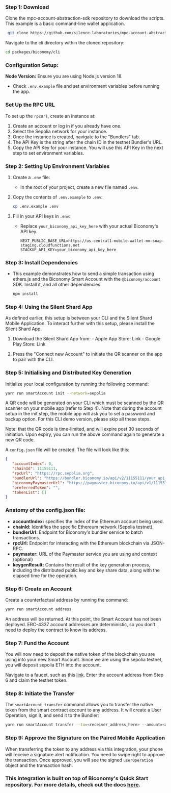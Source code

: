 
### Step 1: Download

Clone the mpc-account-abstraction-sdk repository to download the scripts. This example is a basic command-line wallet application.

 ```bash
  git clone https://github.com/silence-laboratories/mpc-account-abstraction-sdk
 ```

Navigate to the cli directory within the cloned repository:

  ```bash
  cd packages/biconomy/cli
  ```

### Configuration Setup:

**Node Version:** Ensure you are using Node.js version 18.

- Check `.env.example` file and set environment variables before running the app.

### Set Up the RPC URL

To set up the `rpcUrl`, create an instance at:

1. Create an account or log in if you already have one.
2. Select the Sepolia network for your instance.
3. Once the instance is created, navigate to the "Bundlers" tab.
4. The API Key is the string after the chain ID in the testnet Bundler's URL.
5. Copy the API Key for your instance. You will use this API Key in the next step to set environment variables.

### Step 2: Setting Up Environment Variables

1. Create a `.env` file:
    - In the root of your project, create a new file named `.env`.

2. Copy the contents of `.env.example` to `.env`:

      ```bash
      cp .env.example .env
      ```

3. Fill in your API keys in `.env`:

    - Replace `your_biconomy_api_key_here` with your actual Biconomy's API key.

      ```env
      NEXT_PUBLIC_BASE_URL=https://us-central1-mobile-wallet-mm-snap-staging.cloudfunctions.net
      STACKUP_API_KEY=your_biconomy_api_key_here
      ```

### Step 3: Install Dependencies

- This example demonstrates how to send a simple transaction using ethers.js and the Biconomy Smart Account with the `@biconomy/account` SDK. Install it, and all other dependencies.

  ```bash
  npm install
  ```

### Step 4: Using the Silent Shard App

As defined earlier, this setup is between your CLI and the Silent Shard Mobile Application. To interact further with this setup, please install the Silent Shard App.

  1. Download the Silent Shard App from:
    - Apple App Store: Link
    - Google Play Store: Link

  2. Press the "Connect new Account" to initiate the QR scanner on the app to pair with the CLI.

### Step 5: Initialising and Distributed Key Generation

Initialize your local configuration by running the following command:

  ```bash
  yarn run smartAccount init --network=sepolia
  ```

A QR code will be generated on your CLI which must be scanned by the QR scanner on your mobile app (refer to Step 4). Note that during the account setup in the init step, the mobile app will ask you to set a password and backup option. For this CLI demo version, please skip all these steps.

Note: that the QR code is time-limited, and will expire post 30 seconds of initiation. Upon expiry, you can run the above command again to generate a new QR code.

A `config.json` file will be created. The file will look like this:

```json
{
   "accountIndex": 0,
   "chainId": 11155111,
   "rpcUrl": "https://rpc.sepolia.org",
   "bundlerUrl": "https://bundler.biconomy.io/api/v2/11155111/your_api_key_here",
   "biconomyPaymasterUrl": "https://paymaster.biconomy.io/api/v1/11155111/add_your_api_key_here",
   "preferredToken": "",
   "tokenList": []
}
```

### Anatomy of the config.json file:

- **accountIndex:** specifies the index of the Ethereum account being used.
- **chainId:** Identifies the specific Ethereum network (Sepolia testnet).
- **bundlerUrl:** Endpoint for Biconomy's bundler service to batch transactions.
- **rpcUrl:** Endpoint for interacting with the Ethereum blockchain via JSON-RPC.
- **paymaster:** URL of the Paymaster service you are using and context (optional)
- **keygenResult:** Contains the result of the key generation process, including the distributed public key and key share data, along with the elapsed time for the operation.

### Step 6: Create an Account

Create a counterfactual address by running the command:

```bash
yarn run smartAccount address
```

An address will be returned. At this point, the Smart Account has not been deployed. ERC-4337 account addresses are deterministic, so you don't need to deploy the contract to know its address.

### Step 7: Fund the Account

You will now need to deposit the native token of the blockchain you are using into your new Smart Account. Since we are using the sepolia testnet, you will deposit sepolia ETH into the account.

Navigate to a faucet, such as this [link](https://link). Enter the account address from Step 6 and claim the testnet token.

### Step 8: Initiate the Transfer

The `smartAccount transfer` command allows you to transfer the native token from the smart contract account to any address. It will create a User Operation, sign it, and send it to the Bundler:

```bash
yarn run smartAccount transfer --to=<receiver_address_here> --amount=<amount_here>
```

### Step 9: Approve the Signature on the Paired Mobile Application

When transferring the token to any address via this integration, your phone will receive a signature alert notification. You need to swipe right to approve the transaction. Once approved, you will see the signed `userOperation` object and the transaction hash.

### This integration is built on top of Biconomy's Quick Start repository. For more details, check out the docs [here](https://github.com/stackup-wallet/erc-4337-examples).
